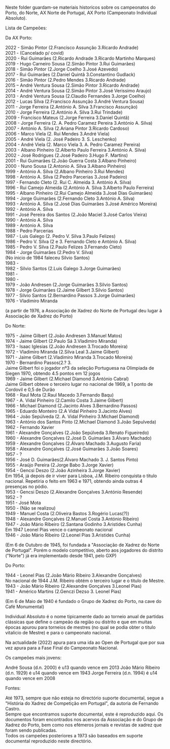 Neste folder guardam-se materiais historicos sobre os campeonatos do Porto, do Norte, AX Norte de Portugal, AX Porto (Campeonato Individual Absoluto).

Lista de Campeões:

Da AX Porto:

2022 - Simão Pintor (2.Francisco Assunção 3.Ricardo Andrade)\
2021 - (Cancelado p/ covid)\
2020 - Rui Guimarães (2.Ricardo Andrade 3.Ricardo Martinho Marques)\
2019 - Hugo Carneiro Sousa (2.Simão Pintor 3.Rui Guimarães)\
2018 - Simão Pintor (2.Jorge Coelho 3.José Azevedo)\
2017 - Rui Guimarães (2.Daniel Quintã 3.Constantino Gudlack)\
2016 - Simão Pintor (2.Pedro Mendes 3.Ricardo Andrade)\
2015 – André Ventura Sousa (2.Simão Pintor 3.Ricardo Andrade)\
2014 - André Ventura Sousa (2.Simão Pintor 3.José Verissimo Araujo)\
2013 - André Ventura Sousa (2.Claudio Fernandes 3.Jorge Coelho)\
2012 - Lucas Silva (2.Francisco Assunção 3.André Ventura Sousa)\
2011 - Jorge Ferreira (2.António A. Silva 3.Francisco Assunção)\
2010 - Jorge Ferreira (2.António A. Silva 3.Rui Trindade)\
2009 - Francisco Mateus (2.Jorge Ferreira 3.Daniel Quintã)\
2008 - Jorge Ferreira (2. A. Pedro Caramez Pereira 3.António A. Silva)\
2007 - António A. Silva (2.Ariana Pintor 3.Ricardo Cardoso)\
2006 - Marco Viela (2. Rui Mendes 3.André Viela)\
2005 - André Viela (2. José Padeiro 3. S. Leschenko)\
2004 - André Viela (2. Marco Viela 3. A. Pedro Caramez Pereira)\
2003 - Albano Pinheiro (2.Alberto Paulo Ferreira 3.António A. Silva)\
2002 - José Rodrigues (2.José Padeiro 3.Hugo F. Martins)\
2001 - Rui Guimarães (2.João Guerra Costa 3.Albano Pinheiro)\
2000 - Nuno Sousa (2.Antonio A. Silva 3.Albano Pinheiro)\
1999 - António A. Silva (2.Albano Pinheiro 3.Rui Mendes)\
1998 - António A. Silva (2.Pedro Parcerias 3.José Padeiro)\
1997 - Fernando Cleto (2. Rui C. Almeida 3. António A. Silva)\
1996 - Rui Camejo Almeida (2.António A. Silva 3.Alberto Paulo Ferreira)\
1995 - Albano Pinheiro (2.Rui Camejo Almeida 3.José Dias Guimarães)\
1994 - Jorge Guimarães (2.Fernando Cleto 3.António A. Silva)\
1993 - António A. Silva (2.José Dias Guimarães 3.José Américo Moreira)\
1992 - António A. Silva\
1991 - José Pereira dos Santos (2.João Maciel 3.José Carlos Vieira)\
1990 - António A. Silva\
1989 - António A. Silva\
1988 - Pedro Parcerias\
1987 - Luis Galego (2. Pedro V. Silva 3.Paulo Felizes)\
1986 - Pedro V. Silva (2 e 3. Fernando Cleto e António A. Silva)\
1985 - Pedro V. Silva (2.Paulo Felizes 3.Fernando Cleto)\
1984 - Jorge Guimarães (2.Pedro V. Silva)\
(No inicio de 1984 faleceu Silvio Santos)\
1983 - \
1982 - Silvio Santos (2.Luis Galego 3.Jorge Guimarães)\
1981 - \
1980 - \
1979 - João Andresen (2.Jorge Guimarães 3.Silvio Santos)\
1978 - Jorge Guimarães (2.Jaime Gilbert 3.Silvio Santos)\
1977 - Silvio Santos (2.Bernardino Passos 3.Jorge Guimarães)\
1976 - Vladimiro Miranda

(a partir de  1976, a Associação de Xadrez do Norte de Portugal deu lugar à Associação de Xadrez do Porto) 

Do Norte:

1975 - Jaime Gilbert (2.João Andresen 3.Manuel Matos)\
1974 - Jaime Gilbert (2.Paulo Sá 3.Vladimiro Miranda)\
1973 - Isaac Iglesias (2.João Andresen 3.Trocado Moreira)\
1972 - Vladimiro Miranda (2.Silva Leal 3.Jaime Gilbert)\
1971 - Jaime Gilbert (2.Vladimiro Miranda 3.Trocado Moreira)\
1970 - Bernardino Passos(2.? 3.\
Jaime Gilbert foi o jogador nº3 da seleção Portuguesa na Olimpiada de Siegen 1970, obtendo 4.5 pontos em 12 jogos\
1969 - Jaime Gilbert (2.Michael Diamond 3.António Cabral)\
Jaime Gilbert obteve o terceiro lugar no nacional de 1969, a 1 ponto de Cordovil e 0,5 de Durão\
1968 - Raul Mota (2.Raul Macedo 3.Fernando Baqu)\
1967 - A. Vidal Pinheiro (2.Camilo Costa 3.Jaime Gilbert)\
1966 - Michael Diamond (2.Jacinto Alves 3.Bernardino Passos)\
1965 - Eduardo Monteiro (2.A Vidal Pinheiro 3.Jacinto Alves)\
1964 - João Sepúlveda (2. A. Vidal Pinheiro 3.Michael Diamond)\
1963 - António dos Santos Pinto (2.Michael Diamond 3.João Sepulveda)\
1962 - Fernando Xavier\
1961 - Alexandre Gonçalves (2.João Sepúlveda 3.Renato Figueiredo)\
1960 - Alexandre Gonçalves (2.José D. Guimarães 3.Álvaro Machado)\
1959 - Alexandre Gonçalves (2.Álvaro Machado 3.Augusto Faria)\
1958 - Alexandre Gonçalves (2.José Guimarães 3.João Soares)\
1957 - ?\
1956 - José D. Guimarães(2.Álvaro Machado 3. J. Santos Pinto)\
1955 - Araújo Pereira (2.Jorge Babo 3.Jorge Xavier)\
1954 - Gencsi Deszo (2.João Azinheira 3.Jorge Xavier)\
Em 1954, já depois de ir viver para Lisboa, J.M. Ribeiro conquista o titulo nacional. Repetiria o feito em 1963 e 1971, obtendo ainda outras 4 presenças no pódio.\
1953 - Gencsi Deszo (2.Alexandre Gonçalves 3.António Resende)\
1952 - ?\
1951 - José Mota\
1950 - (Não se realizou)\
1949 - Manuel Costa (2.Oliveira Bastos 3.Rogério Lucas(?))\
1948 - Alexandre Gonçalves (2.Manuel Costa 3.António Ribeiro)\
1947 - João Mário Ribeiro (2.Santana Godinho 3.Aristides Cunha)\
Em 1947 Leonel Pias vence o campeonato nacional\
1946 - João Mário Ribeiro (2.Leonel Pias 3.Aristides Cunha)

(Em 6 de Outubro de 1945, foi fundada a "Associação de Xadrez do Norte de Portugal".
Porém o modelo competitivo, aberto aos jogadores do distrito ("Norte") já era implementado 
desde 1941, pelo GXP)

Do Porto:

1944 - Leonel Pias (2.João Mário Ribeiro 3.Alexandre Gonçalves)\
No nacional de 1944 J.M. Ribeiro obtém o terceiro lugar e o titulo de Mestre.\
1943 - João Mário Ribeiro (2.Alexandre Gonçalves 3.Leonel Pias)\
1941 - Américo Martins (2.Genczi Dezso 3. Leonel Pias)

(Em 6 de Maio de 1940 é fundado o Grupo de Xadrez do Porto, na cave do Café Monumental)

Individual Absoluto é o nome tipicamente dado ao torneio anual  de partidas clássicas que define o campeão da região ou distrito e 
que em muitas épocas apurou para torneios de mestres (no qual se podia obter o titulo vitalicio de Mestre) e para o campeonato nacional.

Na actualidade (2022) apura para uma ida ao Open de Portugal que por sua vez apura para a Fase Final do Campeonato Nacional.

Os campeões mais jovens:

André Sousa (d.n. 2000) é u13 quando vence em 2013
João Mário Ribeiro (d.n. 1929) é u14 quando vence em 1943
Jorge Ferreira (d.n. 1994) é u14 quando vence em 2008

Fontes:

Até 1973, sempre que não esteja no directório suporte documental, segue a "História do Xadrez de Competição em Portugal", da autoria de Fernando Castro.\
Sempre que encontramos suporte documental, este é reproduzido aqui. Os documentos foram encontrados nos acervos da Associação e do Grupo de Xadrez do Porto, bem como nos efémeros jornais e revistas de xadrez que foram sendo publicadas.\
Todos os campeões posteriores a 1973 são baseados em suporte documental reproduzido neste directório.
